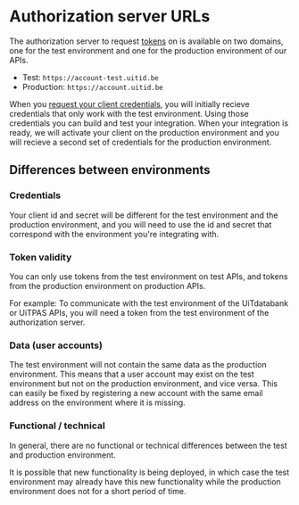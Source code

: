 # Authorization server URLs

The authorization server to request [tokens](./methods.md) on is available on two domains, one for the test environment and one for the production environment of our APIs.

*   Test: `https://account-test.uitid.be`
*   Production: `https://account.uitid.be`

When you [request your client credentials](./requesting-credentials.md), you will initially recieve credentials that only work with the test environment. Using those credentials you can build and test your integration. When your integration is ready, we will activate your client on the production environment and you will recieve a second set of credentials for the production environment.

## Differences between environments

### Credentials

Your client id and secret will be different for the test environment and the production environment, and you will need to use the id and secret that correspond with the environment you're integrating with.

### Token validity

You can only use tokens from the test environment on test APIs, and tokens from the production environment on production APIs.

For example: To communicate with the test environment of the UiTdatabank or UiTPAS APIs, you will need a token from the test environment of the authorization server.

### Data (user accounts)

The test environment will not contain the same data as the production environment. This means that a user account may exist on the test environment but not on the production environment, and vice versa. This can easily be fixed by registering a new account with the same email address on the environment where it is missing.

### Functional / technical

In general, there are no functional or technical differences between the test and production environment.

It is possible that new functionality is being deployed, in which case the test environment may already have this new functionality while the production environment does not for a short period of time.
